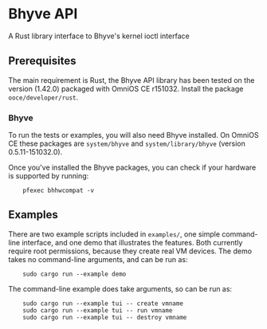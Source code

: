# Bhyve API

A Rust library interface to Bhyve's kernel ioctl interface

## Prerequisites

The main requirement is Rust, the Bhyve API library has been tested on
the version (1.42.0) packaged with OmniOS CE r151032. Install the
package `ooce/developer/rust`.

### Bhyve

To run the tests or examples, you will also need Bhyve installed. On
OmniOS CE these packages are `system/bhyve` and
`system/library/bhyve` (version 0.5.11-151032.0).

Once you've installed the Bhyve packages, you can check if your
hardware is supported by running:

```
    pfexec bhhwcompat -v
```

## Examples

There are two example scripts included in `examples/`, one simple
command-line interface, and one demo that illustrates the features.
Both currently require root permissions, because they create real VM
devices. The demo takes no command-line arguments, and can be run as:

```
    sudo cargo run --example demo
```

The command-line example does take arguments, so can be run as:

```
    sudo cargo run --example tui -- create vmname
    sudo cargo run --example tui -- run vmname
    sudo cargo run --example tui -- destroy vmname
```
